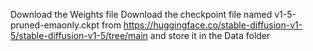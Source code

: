 Download the Weights file
Download the checkpoint file named v1-5-pruned-emaonly.ckpt from https://huggingface.co/stable-diffusion-v1-5/stable-diffusion-v1-5/tree/main and store it in the Data folder

